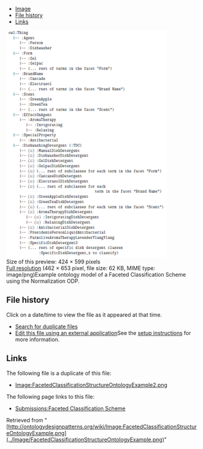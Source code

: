 * [Image](../Image/FacetedClassificationStructureOntologyExample.png#file)
* [File history](../Image/FacetedClassificationStructureOntologyExample.png#filehistory)
* [Links](../Image/FacetedClassificationStructureOntologyExample.png#filelinks)

[![Image:FacetedClassificationStructureOntologyExample.png](../images/thumb/0/03/FacetedClassificationStructureOntologyExample.png/424px-FacetedClassificationStructureOntologyExample.png)](../images/0/03/FacetedClassificationStructureOntologyExample.png)  
Size of this preview: 424 × 599 pixels  
[Full resolution](../images/0/03/FacetedClassificationStructureOntologyExample.png)‎ (462 × 653 pixel, file size: 62 KB, MIME type: image/png)Example ontology model of a Faceted Classification Scheme using the Normalization ODP.




## File history

Click on a date/time to view the file as it appeared at that time.



  
* [Search for duplicate files](http://ontologydesignpatterns.org/wiki/Special:FileDuplicateSearch/FacetedClassificationStructureOntologyExample.png "Special:FileDuplicateSearch/FacetedClassificationStructureOntologyExample.png")
* [Edit this file using an external application](http://ontologydesignpatterns.org/wiki/index.php?title=Image:FacetedClassificationStructureOntologyExample.png&action=edit&externaledit=true&mode=file "Image:FacetedClassificationStructureOntologyExample.png")See the [setup instructions](http://www.mediawiki.org/wiki/Manual:External_editors "http://www.mediawiki.org/wiki/Manual:External_editors") for more information.

## Links



The following file is a duplicate of this file:


* [Image:FacetedClassificationStructureOntologyExample2.png](../Image/FacetedClassificationStructureOntologyExample2.png "Image:FacetedClassificationStructureOntologyExample2.png")


The following page links to this file:


* [Submissions:Faceted Classification Scheme](../Submissions/Faceted_Classification_Scheme "Submissions:Faceted Classification Scheme")


Retrieved from "[http://ontologydesignpatterns.org/wiki/Image:FacetedClassificationStructureOntologyExample.png](../Image/FacetedClassificationStructureOntologyExample.png)"